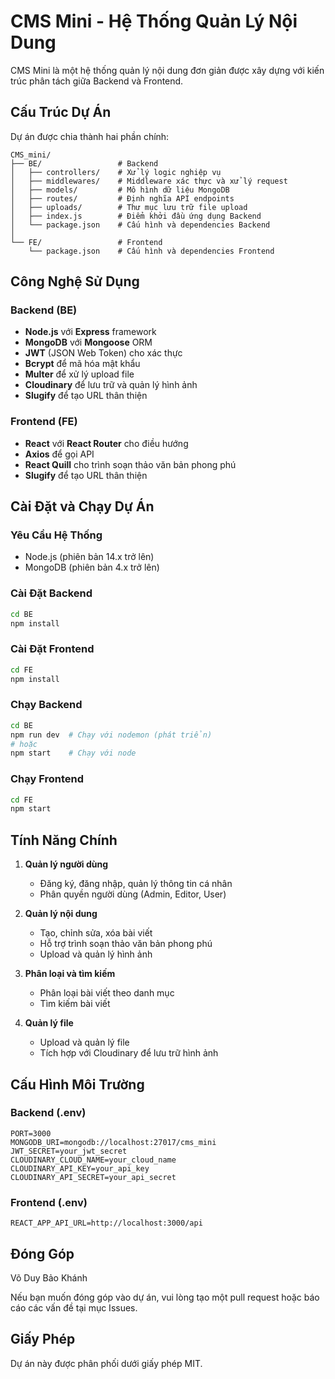 # CMS Mini - Hệ Thống Quản Lý Nội Dung

CMS Mini là một hệ thống quản lý nội dung đơn giản được xây dựng với kiến trúc phân tách giữa Backend và Frontend.

## Cấu Trúc Dự Án

Dự án được chia thành hai phần chính:

```
CMS_mini/
├── BE/                 # Backend
│   ├── controllers/    # Xử lý logic nghiệp vụ
│   ├── middlewares/    # Middleware xác thực và xử lý request
│   ├── models/         # Mô hình dữ liệu MongoDB
│   ├── routes/         # Định nghĩa API endpoints
│   ├── uploads/        # Thư mục lưu trữ file upload
│   ├── index.js        # Điểm khởi đầu ứng dụng Backend
│   └── package.json    # Cấu hình và dependencies Backend
│
└── FE/                 # Frontend
    └── package.json    # Cấu hình và dependencies Frontend
```

## Công Nghệ Sử Dụng

### Backend (BE)

- **Node.js** với **Express** framework
- **MongoDB** với **Mongoose** ORM
- **JWT** (JSON Web Token) cho xác thực
- **Bcrypt** để mã hóa mật khẩu
- **Multer** để xử lý upload file
- **Cloudinary** để lưu trữ và quản lý hình ảnh
- **Slugify** để tạo URL thân thiện

### Frontend (FE)

- **React** với **React Router** cho điều hướng
- **Axios** để gọi API
- **React Quill** cho trình soạn thảo văn bản phong phú
- **Slugify** để tạo URL thân thiện

## Cài Đặt và Chạy Dự Án

### Yêu Cầu Hệ Thống

- Node.js (phiên bản 14.x trở lên)
- MongoDB (phiên bản 4.x trở lên)

### Cài Đặt Backend

```bash
cd BE
npm install
```

### Cài Đặt Frontend

```bash
cd FE
npm install
```

### Chạy Backend

```bash
cd BE
npm run dev  # Chạy với nodemon (phát triển)
# hoặc
npm start    # Chạy với node
```

### Chạy Frontend

```bash
cd FE
npm start
```

## Tính Năng Chính

1. **Quản lý người dùng**

   - Đăng ký, đăng nhập, quản lý thông tin cá nhân
   - Phân quyền người dùng (Admin, Editor, User)

2. **Quản lý nội dung**

   - Tạo, chỉnh sửa, xóa bài viết
   - Hỗ trợ trình soạn thảo văn bản phong phú
   - Upload và quản lý hình ảnh

3. **Phân loại và tìm kiếm**

   - Phân loại bài viết theo danh mục
   - Tìm kiếm bài viết

4. **Quản lý file**
   - Upload và quản lý file
   - Tích hợp với Cloudinary để lưu trữ hình ảnh

## Cấu Hình Môi Trường

### Backend (.env)

```
PORT=3000
MONGODB_URI=mongodb://localhost:27017/cms_mini
JWT_SECRET=your_jwt_secret
CLOUDINARY_CLOUD_NAME=your_cloud_name
CLOUDINARY_API_KEY=your_api_key
CLOUDINARY_API_SECRET=your_api_secret
```

### Frontend (.env)

```
REACT_APP_API_URL=http://localhost:3000/api
```

## Đóng Góp

Võ Duy Bảo Khánh

Nếu bạn muốn đóng góp vào dự án, vui lòng tạo một pull request hoặc báo cáo các vấn đề tại mục Issues.

## Giấy Phép

Dự án này được phân phối dưới giấy phép MIT.

